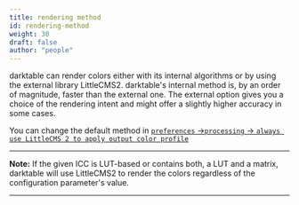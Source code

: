 ```yaml
---
title: rendering method
id: rendering-method
weight: 30
draft: false
author: "people"
---
```


darktable can render colors either with its internal algorithms or by using the external library LittleCMS2. darktable's internal method is, by an order of magnitude, faster than the external one. The external option gives you a choice of the rendering intent and might offer a slightly higher accuracy in some cases.

You can change the default method in [`preferences` ->`processing` -> `always use LittleCMS 2 to apply output color profile`](../../preferences-settings/processing.md)

---

**Note:** If the given ICC is LUT-based or contains both, a LUT and a matrix, darktable will use LittleCMS2 to render the colors regardless of the configuration parameter's value.

---
